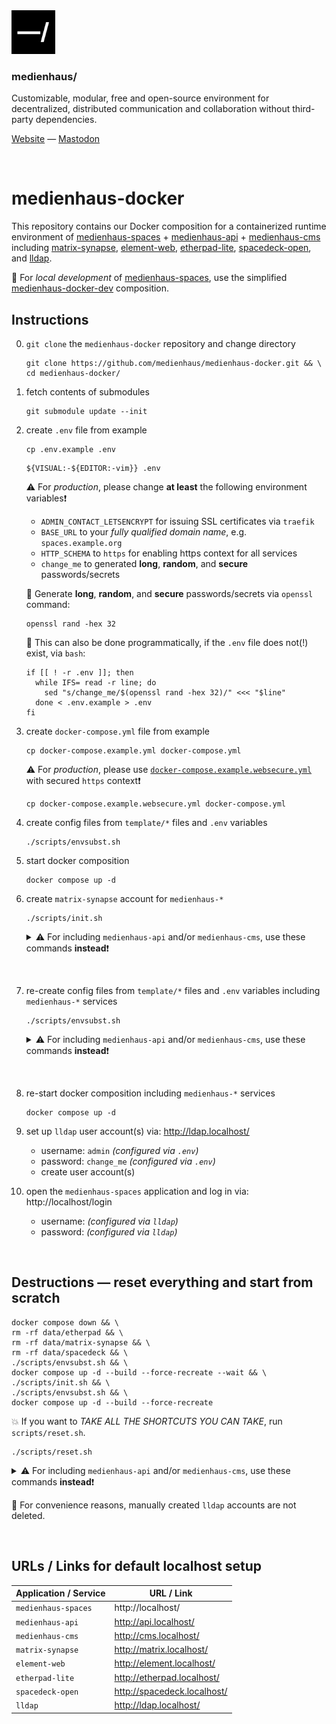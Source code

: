 <img src="./public/favicon.svg" width="70" />

### medienhaus/

Customizable, modular, free and open-source environment for decentralized, distributed communication and collaboration without third-party dependencies.

[Website](https://medienhaus.dev/) — [Mastodon](https://chaos.social/@medienhaus)

<br>

# medienhaus-docker

This repository contains our Docker composition for a containerized runtime environment of [medienhaus-spaces](https://github.com/medienhaus/medienhaus-spaces/) + [medienhaus-api](https://github.com/medienhaus/medienhaus-api/) + [medienhaus-cms](https://github.com/medienhaus/medienhaus-cms/) including [matrix-synapse](https://github.com/matrix-org/synapse/), [element-web](https://github.com/vector-im/element-web/), [etherpad-lite](https://github.com/ether/etherpad-lite/), [spacedeck-open](https://github.com/medienhaus/spacedeck-open/), and [lldap](https://github.com/lldap/lldap).

🧩 For *local development* of [medienhaus-spaces](https://github.com/medienhaus/medienhaus-spaces/), use the simplified [medienhaus-docker-dev](https://github.com/medienhaus/medienhaus-docker-dev/) composition.

## Instructions

0. `git clone` the `medienhaus-docker` repository and change directory
   <br>
   ```
   git clone https://github.com/medienhaus/medienhaus-docker.git && \
   cd medienhaus-docker/
   ```

1. fetch contents of submodules
   <br>
   ```
   git submodule update --init
   ```

2. create `.env` file from example
   <br>
   ```
   cp .env.example .env
   ```
   ```
   ${VISUAL:-${EDITOR:-vim}} .env
   ```
   ⚠️ For *production*, please change **at least** the following environment variables❗️
      - `ADMIN_CONTACT_LETSENCRYPT` for issuing SSL certificates via `traefik`
      - `BASE_URL` to your *fully qualified domain name*, e.g. `spaces.example.org`
      - `HTTP_SCHEMA` to `https` for enabling https context for all services
      - `change_me` to generated **long**, **random**, and **secure** passwords/secrets

   💭 Generate **long**, **random**, and **secure** passwords/secrets via `openssl` command:
   ```
   openssl rand -hex 32
   ```
   💭 This can also be done programmatically, if the `.env` file does not(!) exist, via `bash`:
   ```
   if [[ ! -r .env ]]; then
     while IFS= read -r line; do
       sed "s/change_me/$(openssl rand -hex 32)/" <<< "$line"
     done < .env.example > .env
   fi
   ```

3. create `docker-compose.yml` file from example
   <br>
   ```
   cp docker-compose.example.yml docker-compose.yml
   ```
   ⚠️ For *production*, please use [`docker-compose.example.websecure.yml`](docker-compose.example.websecure.yml) with secured `https` context❗️
   ```
   cp docker-compose.example.websecure.yml docker-compose.yml
   ```

4. create config files from `template/*` files and `.env` variables
   <br>
   ```
   ./scripts/envsubst.sh
   ```

5. start docker composition
   <br>
   ```
   docker compose up -d
   ```

6. create `matrix-synapse` account for `medienhaus-*`
   <br>
   ```
   ./scripts/init.sh
   ```
   <details>

   <summary>⚠️ For including <code>medienhaus-api</code> and/or <code>medienhaus-cms</code>, use these commands <strong>instead</strong>❗️</summary>

   <br>

   For including `medienhaus-api`, run the following:

   ```
   ./scripts/init.sh --api
   ```

   For including `medienhaus-cms`, run the following:

   ```
   ./scripts/init.sh --cms
   ```

   For including `medienhaus-api` and `medienhaus-cms`, run the following:

   ```
   ./scripts/init.sh --all
   ```

   The script can list these commands with the `--help` argument:

   ```
   ./scripts/init.sh --help
   ```

   </details>

<br>

7. re-create config files from `template/*` files and `.env` variables including `medienhaus-*` services
   <br>
   ```
   ./scripts/envsubst.sh
   ```
   <details>

   <br>

   <summary>⚠️ For including <code>medienhaus-api</code> and/or <code>medienhaus-cms</code>, use these commands <strong>instead</strong>❗️</summary>

   For including `medienhaus-api`, run the following:

   ```
   ./scripts/envsubst.sh --api
   ```

   For including `medienhaus-cms`, run the following:

   ```
   ./scripts/envsubst.sh --cms
   ```

   For including `medienhaus-api` and `medienhaus-cms`, run the following:

   ```
   ./scripts/envsubst.sh --all
   ```

   The script can list these commands with the `--help` argument:

   ```
   ./scripts/envsubst.sh --help
   ```

   </details>

<br>

8. re-start docker composition including `medienhaus-*` services
   <br>
   ```
   docker compose up -d
   ```

9. set up `lldap` user account(s) via: http://ldap.localhost/
   - username: `admin` *(configured via `.env`)*
   - password: `change_me` *(configured via `.env`)*
   - create user account(s)

10. open the `medienhaus-spaces` application and log in via: http://localhost/login
    - username: *(configured via `lldap`)*
    - password: *(configured via `lldap`)*

<br>

## Destructions — reset everything and start from scratch

```
docker compose down && \
rm -rf data/etherpad && \
rm -rf data/matrix-synapse && \
rm -rf data/spacedeck && \
./scripts/envsubst.sh && \
docker compose up -d --build --force-recreate --wait && \
./scripts/init.sh && \
./scripts/envsubst.sh && \
docker compose up -d --build --force-recreate
```

💥 If you want to *TAKE ALL THE SHORTCUTS YOU CAN TAKE*, run `scripts/reset.sh`.

```
./scripts/reset.sh
```

<details>

<br>

<summary>⚠️ For including <code>medienhaus-api</code> and/or <code>medienhaus-cms</code>, use these commands <strong>instead</strong>❗️</summary>

For including `medienhaus-api`, run the following:

```
./scripts/reset.sh --api
```

For including `medienhaus-cms`, run the following:

```
./scripts/reset.sh --cms
```

For including `medienhaus-api` and `medienhaus-cms`, run the following:

```
./scripts/reset.sh --all
```

The script can list these commands with the `--help` argument:

```
./scripts/reset.sh --help
```

</details>

🧩 For convenience reasons, manually created `lldap` accounts are not deleted.

<br>

## URLs / Links for default localhost setup

| Application / Service | URL / Link |
| --- | --- |
| `medienhaus-spaces` | http://localhost/ |
| `medienhaus-api` | http://api.localhost/ |
| `medienhaus-cms` | http://cms.localhost/ |
| `matrix-synapse` | http://matrix.localhost/ |
| `element-web` | http://element.localhost/ |
| `etherpad-lite` | http://etherpad.localhost/ |
| `spacedeck-open` | http://spacedeck.localhost/ |
| `lldap` | http://ldap.localhost/ |
